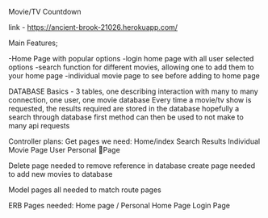 Movie/TV Countdown

link - https://ancient-brook-21026.herokuapp.com/

 
Main Features;

-Home Page with popular options
-login home page with all user selected options
-search function for different movies, allowing one to add them to your home page
-individual movie page to see before adding to home page

DATABASE Basics - 
3 tables, one describing interaction with many to many connection, one user, one movie database
Every time a movie/tv show is requested, the results required are stored in the database
hopefully a search through database first method can then be used to not make to many api requests

Controller plans:
Get pages we need:
	Home/index
	Search Results
	Individual Movie Page
	User Personal Page

Delete page needed to remove reference in database
create page needed to add new movies to database

Model pages all needed to match route pages

ERB Pages needed:
Home page /
Personal Home Page
Login Page

	
